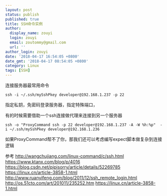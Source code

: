 ```yaml
---
layout: post
status: publish
published: true
title: SSH命令实例
author:
  display_name: zouyi
  login: zouyi
  email: zoutommy@gmail.com
  url: ''
author_login: zouyi
date: '2018-04-17 16:54:05 +0800'
date_gmt: '2018-04-17 08:54:05 +0800'
category: Linux
tags: [SSH]
---
```

连接服务器最常用命令 

`ssh -i ~/.ssh/mySshPkey developer@192.168.1.237 -p 22`

指定私钥，免密码登录服务器，指定特殊端口，

有的时候需要借助一个ssh连接做代理来连接到另一个服务器

`ssh -o "ProxyCommand ssh -p 22 developer@192.168.1.237 -A -W %h:%p"  -i ~/.ssh/mySshPkey developer@192.168.1.236`

如果ProxyCommand帮不了你，那我们还可以考虑编写expect脚本做复杂到连接逻辑

参考
http://wangchujiang.com/linux-command/c/ssh.html
https://www.ktanx.com/blog/p/4016
https://blog.csdn.net/pipisorry/article/details/52269785
https://linux.cn/article-3858-1.html
http://www.ruanyifeng.com/blog/2011/12/ssh_remote_login.html
http://os.51cto.com/art/201011/235252.htm
https://linux.cn/article-3858-1.html
